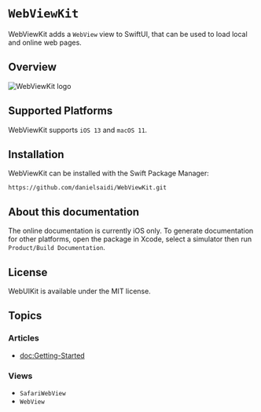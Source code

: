 # ``WebViewKit``

WebViewKit adds a ``WebView`` view to SwiftUI, that can be used to load local and online web pages.



## Overview

![WebViewKit logo](Logo.png)



## Supported Platforms

WebViewKit supports `iOS 13` and `macOS 11`.



## Installation

WebViewKit can be installed with the Swift Package Manager:

```
https://github.com/danielsaidi/WebViewKit.git
```



## About this documentation

The online documentation is currently iOS only. To generate documentation for other platforms, open the package in Xcode, select a simulator then run `Product/Build Documentation`.



## License

WebUIKit is available under the MIT license.



## Topics

### Articles

- <doc:Getting-Started>

### Views

- ``SafariWebView``
- ``WebView``
